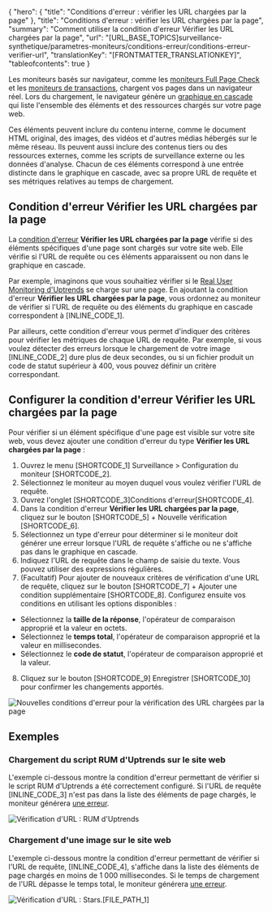 {
  "hero": {
    "title": "Conditions d'erreur : vérifier les URL chargées par la page"
  },
  "title": "Conditions d'erreur : vérifier les URL chargées par la page",
  "summary": "Comment utiliser la condition d'erreur Vérifier les URL chargées par la page",
  "url": "[URL_BASE_TOPICS]surveillance-synthetique/parametres-moniteurs/conditions-erreur/conditions-erreur-verifier-url",
  "translationKey": "[FRONTMATTER_TRANSLATIONKEY]",
  "tableofcontents": true
}

Les moniteurs basés sur navigateur, comme les [moniteurs Full Page Check]([LINK_URL_1]) et les [moniteurs de transactions]([LINK_URL_2]), chargent vos pages dans un navigateur réel. Lors du chargement, le navigateur génère un [graphique en cascade]([LINK_URL_3]) qui liste l'ensemble des éléments et des ressources chargés sur votre page web.

Ces éléments peuvent inclure du contenu interne, comme le document HTML original, des images, des vidéos et d'autres médias hébergés sur le même réseau. Ils peuvent aussi inclure des contenus tiers ou des ressources externes, comme les scripts de surveillance externe ou les données d'analyse. Chacun de ces éléments correspond à une entrée distincte dans le graphique en cascade, avec sa propre URL de requête et ses métriques relatives au temps de chargement.

## Condition d'erreur Vérifier les URL chargées par la page

La [condition d'erreur]([LINK_URL_4])  **Vérifier les URL chargées par la page** vérifie si des éléments spécifiques d'une page sont chargés sur votre site web. Elle vérifie si l'URL de requête ou ces éléments apparaissent ou non dans le graphique en cascade.

Par exemple, imaginons que vous souhaitiez vérifier si le [Real User Monitoring d'Uptrends]([LINK_URL_5]) se charge sur une page. En ajoutant la condition d'erreur **Vérifier les URL chargées par la page**, vous ordonnez au moniteur de vérifier si l'URL de requête ou des éléments du graphique en cascade correspondent à [INLINE_CODE_1].

Par ailleurs, cette condition d'erreur vous permet d'indiquer des critères pour vérifier les métriques de chaque URL de requête. Par exemple, si vous voulez détecter des erreurs lorsque le chargement de votre image [INLINE_CODE_2] dure plus de deux secondes, ou si un fichier produit un code de statut supérieur à 400, vous pouvez définir un critère correspondant.

## Configurer la condition d'erreur Vérifier les URL chargées par la page

Pour vérifier si un élément spécifique d'une page est visible sur votre site web, vous devez ajouter une condition d'erreur du type **Vérifier les URL chargées par la page** :

1. Ouvrez le menu [SHORTCODE_1] Surveillance > Configuration du moniteur [SHORTCODE_2].
2. Sélectionnez le moniteur au moyen duquel vous voulez vérifier l'URL de requête.
3. Ouvrez l'onglet [SHORTCODE_3]Conditions d'erreur[SHORTCODE_4].
4. Dans la condition d'erreur **Vérifier les URL chargées par la page**, cliquez sur le bouton [SHORTCODE_5] + Nouvelle vérification [SHORTCODE_6].
5. Sélectionnez un type d'erreur pour déterminer si le moniteur doit générer une erreur lorsque l'URL de requête s'affiche ou ne s'affiche pas dans le graphique en cascade.
6. Indiquez l'URL de requête dans le champ de saisie du texte. Vous pouvez utiliser des expressions régulières.
7. (Facultatif) Pour ajouter de nouveaux critères de vérification d'une URL de requête, cliquez sur le bouton [SHORTCODE_7] \+ Ajouter une condition supplémentaire [SHORTCODE_8]. Configurez ensuite vos conditions en utilisant les options disponibles :

- Sélectionnez la **taille de la réponse**, l'opérateur de comparaison approprié et la valeur en octets.
- Sélectionnez le **temps total**, l'opérateur de comparaison approprié et la valeur en millisecondes.
- Sélectionnez le **code de statut**, l'opérateur de comparaison approprié et la valeur.

8. Cliquez sur le bouton [SHORTCODE_9] Enregistrer [SHORTCODE_10] pour confirmer les changements apportés.

![Nouvelles conditions d'erreur pour la vérification des URL chargées par la page]([LINK_URL_6])

## Exemples

### Chargement du script RUM d'Uptrends sur le site web

L'exemple ci-dessous montre la condition d'erreur permettant de vérifier si le script RUM d'Uptrends a été correctement configuré. Si l'URL de requête [INLINE_CODE_3] n'est pas dans la liste des éléments de page chargés, le moniteur générera [une erreur]([LINK_URL_7]).

![Vérification d'URL : RUM d'Uptrends]([LINK_URL_8])

### Chargement d'une image sur le site web

L'exemple ci-dessous montre la condition d'erreur permettant de vérifier si l'URL de requête, [INLINE_CODE_4], s'affiche dans la liste des éléments de page chargés en moins de 1 000 millisecondes. Si le temps de chargement de l'URL dépasse le temps total, le moniteur générera [une erreur]([LINK_URL_9]).

![Vérification d'URL : Stars.[FILE_PATH_1]]([LINK_URL_10])